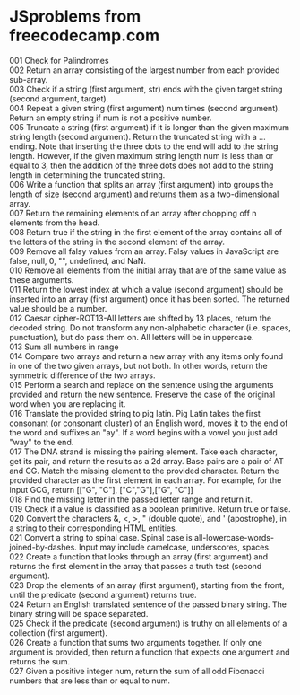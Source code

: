# JSproblems from freecodecamp.com
001 Check for Palindromes<br/>
002 Return an array consisting of the largest number from each provided sub-array. <br/>
003 Check if a string (first argument, str) ends with the given target string (second argument, target).<br/>
004 Repeat a given string (first argument) num times (second argument). Return an empty string if num is not a positive number. <br/>
005 Truncate a string (first argument) if it is longer than the given maximum string length (second argument). Return the truncated string with a ... ending. Note that inserting the three dots to the end will add to the string length. However, if the given maximum string length num is less than or equal to 3, then the addition of the three dots does not add to the string length in determining the truncated string. <br/>
006 Write a function that splits an array (first argument) into groups the length of size (second argument) and returns them as a two-dimensional array.<br/>
007 Return the remaining elements of an array after chopping off n elements from the head.<br/>
008 Return true if the string in the first element of the array contains all of the letters of the string in the second element of the array.<br/>
009 Remove all falsy values from an array. Falsy values in JavaScript are false, null, 0, "", undefined, and NaN.<br/>
010 Remove all elements from the initial array that are of the same value as these arguments.<br/>
011 Return the lowest index at which a value (second argument) should be inserted into an array (first argument) once it has been sorted. The returned value should be a number.<br/>
012 Caesar cipher-ROT13-All letters are shifted by 13 places, return the decoded string. Do not transform any non-alphabetic character (i.e. spaces, punctuation), but do pass them on. All letters will be in uppercase.<br/>
013 Sum all numbers in range <br/>
014 Compare two arrays and return a new array with any items only found in one of the two given arrays, but not both. In other words, return the symmetric difference of the two arrays.<br/>
015 Perform a search and replace on the sentence using the arguments provided and return the new sentence. Preserve the case of the original word when you are replacing it. <br/>
016 Translate the provided string to pig latin. Pig Latin takes the first consonant (or consonant cluster) of an English word, moves it to the end of the word and suffixes an "ay". If a word begins with a vowel you just add "way" to the end. <br/>
017 The DNA strand is missing the pairing element. Take each character, get its pair, and return the results as a 2d array. Base pairs are a pair of AT and CG. Match the missing element to the provided character. Return the provided character as the first element in each array. For example, for the input GCG, return [["G", "C"], ["C","G"],["G", "C"]] <br/>
018 Find the missing letter in the passed letter range and return it. <br/>
019 Check if a value is classified as a boolean primitive. Return true or false.<br/>
020 Convert the characters &, <, >, " (double quote), and ' (apostrophe), in a string to their corresponding HTML entities. <br/>
021 Convert a string to spinal case. Spinal case is all-lowercase-words-joined-by-dashes. Input may include camelcase, underscores, spaces.<br/>
022 Create a function that looks through an array (first argument) and returns the first element in the array that passes a truth test (second argument). <br/>
023 Drop the elements of an array (first argument), starting from the front, until the predicate (second argument) returns true. <br/>
024 Return an English translated sentence of the passed binary string. The binary string will be space separated. <br/>
025 Check if the predicate (second argument) is truthy on all elements of a collection (first argument).<br/>
026 Create a function that sums two arguments together. If only one argument is provided, then return a function that expects one argument and returns the sum. <br/>
027 Given a positive integer num, return the sum of all odd Fibonacci numbers that are less than or equal to num. <br/>